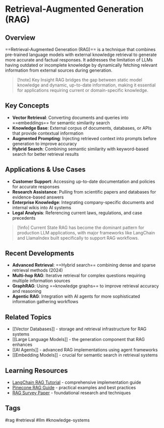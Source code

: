 # Retrieval-Augmented Generation (RAG)

## Overview
==Retrieval-Augmented Generation (RAG)== is a technique that combines pre-trained language models with external knowledge retrieval to generate more accurate and factual responses. It addresses the limitation of LLMs having outdated or incomplete knowledge by dynamically fetching relevant information from external sources during generation.

> [!note] Key Insight
> RAG bridges the gap between static model knowledge and dynamic, up-to-date information, making it essential for applications requiring current or domain-specific knowledge.

## Key Concepts
- **Vector Retrieval**: Converting documents and queries into ==embeddings== for semantic similarity search
- **Knowledge Base**: External corpus of documents, databases, or APIs that provide contextual information
- **Augmented Prompting**: Injecting retrieved context into prompts before generation to improve accuracy
- **Hybrid Search**: Combining semantic similarity with keyword-based search for better retrieval results

## Applications & Use Cases
- **Customer Support**: Accessing up-to-date documentation and policies for accurate responses
- **Research Assistance**: Pulling from scientific papers and databases for evidence-based answers
- **Enterprise Knowledge**: Integrating company-specific documents and internal wikis into AI systems
- **Legal Analysis**: Referencing current laws, regulations, and case precedents

> [!info] Current State
> RAG has become the dominant pattern for production LLM applications, with major frameworks like LangChain and LlamaIndex built specifically to support RAG workflows.

## Recent Developments
- **Advanced Retrieval**: ==Hybrid search== combining dense and sparse retrieval methods (2024)
- **Multi-hop RAG**: Iterative retrieval for complex questions requiring multiple information sources
- **GraphRAG**: Using ==knowledge graphs== to improve retrieval accuracy and reasoning
- **Agentic RAG**: Integration with AI agents for more sophisticated information gathering workflows

## Related Topics
- [[Vector Databases]] - storage and retrieval infrastructure for RAG systems
- [[Large Language Models]] - the generation component that RAG enhances
- [[AI Agents]] - advanced RAG implementations using agent frameworks
- [[Embedding Models]] - crucial for semantic search in retrieval systems

## Learning Resources
- [LangChain RAG Tutorial](https://python.langchain.com/docs/tutorials/rag/) - comprehensive implementation guide
- [Pinecone RAG Guide](https://www.pinecone.io/learn/retrieval-augmented-generation/) - practical examples and best practices
- [RAG Survey Paper](https://arxiv.org/abs/2005.11401) - foundational research and techniques

## Tags
#rag #retrieval #llm #knowledge-systems